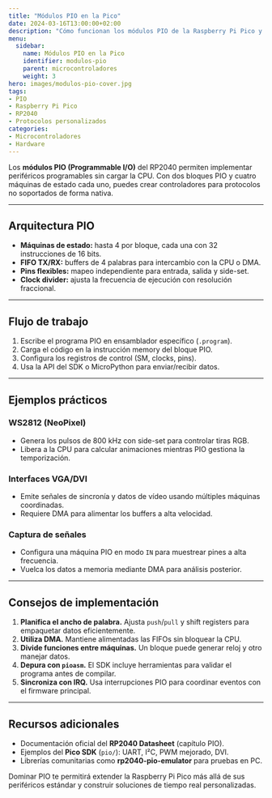 ```yaml
---
title: "Módulos PIO en la Pico"
date: 2024-03-16T13:00:00+02:00
description: "Cómo funcionan los módulos PIO de la Raspberry Pi Pico y ejemplos prácticos para crear periféricos personalizados."
menu:
  sidebar:
    name: Módulos PIO en la Pico
    identifier: modulos-pio
    parent: microcontroladores
    weight: 3
hero: images/modulos-pio-cover.jpg
tags:
- PIO
- Raspberry Pi Pico
- RP2040
- Protocolos personalizados
categories:
- Microcontroladores
- Hardware
---
```


Los **módulos PIO (Programmable I/O)** del RP2040 permiten implementar periféricos programables sin cargar la CPU. Con dos bloques PIO y cuatro máquinas de estado cada uno, puedes crear controladores para protocolos no soportados de forma nativa.

---

## Arquitectura PIO

- **Máquinas de estado:** hasta 4 por bloque, cada una con 32 instrucciones de 16 bits.
- **FIFO TX/RX:** buffers de 4 palabras para intercambio con la CPU o DMA.
- **Pins flexibles:** mapeo independiente para entrada, salida y side-set.
- **Clock divider:** ajusta la frecuencia de ejecución con resolución fraccional.

---

## Flujo de trabajo

1. Escribe el programa PIO en ensamblador específico (`.program`).
2. Carga el código en la instrucción memory del bloque PIO.
3. Configura los registros de control (SM, clocks, pins).
4. Usa la API del SDK o MicroPython para enviar/recibir datos.

---

## Ejemplos prácticos

### WS2812 (NeoPixel)

- Genera los pulsos de 800 kHz con side-set para controlar tiras RGB.
- Libera a la CPU para calcular animaciones mientras PIO gestiona la temporización.

### Interfaces VGA/DVI

- Emite señales de sincronía y datos de vídeo usando múltiples máquinas coordinadas.
- Requiere DMA para alimentar los buffers a alta velocidad.

### Captura de señales

- Configura una máquina PIO en modo `IN` para muestrear pines a alta frecuencia.
- Vuelca los datos a memoria mediante DMA para análisis posterior.

---

## Consejos de implementación

1. **Planifica el ancho de palabra.** Ajusta `push`/`pull` y shift registers para empaquetar datos eficientemente.
2. **Utiliza DMA.** Mantiene alimentadas las FIFOs sin bloquear la CPU.
3. **Divide funciones entre máquinas.** Un bloque puede generar reloj y otro manejar datos.
4. **Depura con `pioasm`.** El SDK incluye herramientas para validar el programa antes de compilar.
5. **Sincroniza con IRQ.** Usa interrupciones PIO para coordinar eventos con el firmware principal.

---

## Recursos adicionales

- Documentación oficial del **RP2040 Datasheet** (capítulo PIO).
- Ejemplos del **Pico SDK** (`pio/`): UART, I²C, PWM mejorado, DVI.
- Librerías comunitarias como **rp2040-pio-emulator** para pruebas en PC.

Dominar PIO te permitirá extender la Raspberry Pi Pico más allá de sus periféricos estándar y construir soluciones de tiempo real personalizadas.
